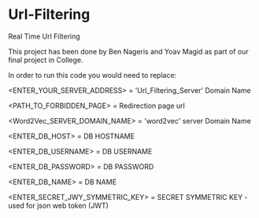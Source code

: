 # Url-Filtering

Real Time Url Filtering


This project has been done by Ben Nageris and Yoav Magid as part of our final project in College.

In order to run this code you would need to replace:

<ENTER_YOUR_SERVER_ADDRESS> = 'Url_Filtering_Server' Domain Name

<PATH_TO_FORBIDDEN_PAGE> = Redirection page url

<Word2Vec_SERVER_DOMAIN_NAME> = 'word2vec' server Domain Name

<ENTER_DB_HOST> = DB HOSTNAME

<ENTER_DB_USERNAME> = DB USERNAME

<ENTER_DB_PASSWORD> = DB PASSWORD

<ENTER_DB_NAME> = DB NAME

<ENTER_SECRET_JWY_SYMMETRIC_KEY> = SECRET SYMMETRIC KEY - used for json web token (JWT)

